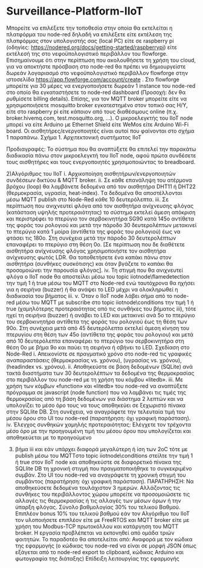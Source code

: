# Surveillance-Platform-IIoT

Μπορείτε να επιλέξετε την τοποθεσία στην οποία θα εκτελείται η πλατφόρμα του node-red δηλαδή
να επιλέξετε είτε εκτέλεση της πλατφόρμας στον υπολογιστής σας (local PC) είτε σε raspberry pi
(οδηγίες: https://nodered.org/docs/getting-started/raspberrypi) είτε εκτέλεσή της στο
νεφοϋπολογιστικό περιβάλλον του flowforge. Επισημαίνουμε ότι στην περίπτωση που
ακολουθήσετε τη χρήση του cloud, για να αποκτήστε πρόσβαση στο node-red θα πρέπει να
δημιουργείστε δωρεάν λογαριασμό στο νεφοϋπολογιστικό περιβάλλον flowforge στην ιστοσελίδα
https://app.flowforge.com/account/create . Στο flowforge μπορείτε για 30 μέρες να ενεργοποιήσετε
δωρεάν 1 instance του node-red στο οποίο θα εγκαταστήσετε το node-red dashboard (Προσοχή:
δεν θα ρυθμίσετε billing details).
Επίσης, για τον MQTT broker μπορείτε είτε να χρησιμοποιήσετε mosquitto broker εγκατεστημένο
στον τοπικό σας Η/Υ, είτε στο raspberry pi είτε κάποιον από τους διαθέσιμους online (π.χ.
broker.hivemq.com, test.mosquitto.org, …).
Ο μικροελεγκτής του IIoT node μπορεί να είτε Arduino με Ethernet Shield είτε WeMos είτε Arduino
Wi-Fi board. Οι αισθητήρες/ενεργοποιητές είναι αυτοί που φαίνονται στο σχήμα 1 παραπάνω.
Σχήμα 1. Αρχιτεκτονική συστήματος ΙIοΤ

Προδιαγραφές:
Το σύστημα που θα αναπτύξετε θα επιτελεί την παρακάτω διαδικασία πάνω στον μικροελεγκτή του
IIoT node, αφού πρώτα συνδέσετε τους αισθητήρες και τους ενεργοποιητές χρησιμοποιώντας το
breadboard.

2)Αλγόριθμος του ΙΙοΤ
i. Αρχικοποίηση αισθητήρων/ενεργοποιητών συνδέσεων δικτύου & ΜQTT broker.
ii. Σε κάθε επανάληψη του ατέρμονα βρόχου (loop) θα λαμβάνετε δεδομένα από τον
αισθητήρα DHT11 ή DHT22 (θερμοκρασία, υγρασία, heat-index). Tα δεδομένα θα
αποστέλλονται μέσω MQTT publish στο Node-Red κάθε 10 δευτερόλεπτα.
iii. Σε περίπτωση που ανιχνευτεί φλόγα από τον αισθητήρα ανίχνευσης φλόγας (κατάσταση
υψηλής προτεραιότητας) το σύστημα εκτελεί άμεση απόκριση και περιστρέφει το πτερύγιο
τον σερβοκινητήρα SG90 κατά 145ο αντίθετα της φοράς του ρολογιού και μετά την πάροδο
30 δευτερολέπτων μετακινεί το πτερύγιο κατά 1 μοίρα (αντίθετα της φοράς του ρολογιού)
έως να φτάσει τις 180ο. Στη συνέχεια μετά την πάροδο 30 δευτερολέπτων επαναφέρει το
πτερύγιο στη θέση 0ο. [Σε περίπτωση που δε διαθέτετε αισθητήρα ανίχνευσης φλόγας
χρησιμοποιήστε τον αισθητήρα ανίχνευσης φωτός LDR. Θα τοποθετήσετε ένα καπάκι πάνω
στον αισθητήρα (συνθήκες συσκότισης) και όταν βγάζετε το καπάκι θα προσομοιώνει την
παρουσία φλόγας].
iv. Τη στιγμή που θα ανιχνευτεί φλόγα ο ΙΙοΤ node θα αποστείλει μέσω του topic
iiotnode\flamedetection την τιμή 1 ή true μέσω του MQTT στο Node-red ενώ ταυτόχρονα
θα ηχήσει για η σειρήνα (buzzer) ή θα ανάψει το LED μέχρι να ολοκληρωθεί η διαδικασία
του βήματος iii.
v. Όταν o IIoT node λάβει σήμα από το node-red μέσω του ΜQTT με subscribe στο topic
iiotnode\conditions την τιμή 1 ή true (χαμηλότερης προτεραιότητας από τις συνθήκες του
βήματος iii), τότε ηχεί τη σειρήνα (buzzer) ή ανάβει το LED και μετακινεί ανά 5ο το πτερύγιο
του σερβοκινητήρα αντίθετα της φοράς του ρολογιού έως τη θέση των 90ο. Στη συνέχεια
μετά από 45 δευτερόλεπτα εκτελεί άμεση κίνηση του πτερυγίου στη θέση των 45ο
(αντίθετα της φοράς του ρολογιου) και μετά από 10 δευτερόλεπτα επαναφέρει το πτερύγιο
του σερβοκινητήρα στη θέση 0ο με βήμα 9ο και παύει τη σειρήνα ή σβήνει το LED.
Σχεδίαση στο Node-Red
i. Απεικονίστε σε πραγματικό χρόνο στο node-red τις γραφικές αναπαραστάσεις
(θερμοκρασίας vs. χρόνου), (υγρασίας vs. χρόνου), (headindex vs. χρόνου).
ii. Αποθηκεύστε σε βάση δεδομένων (SQLite) ανά τακτά διαστήματα των 30 δευτερολέπτων
τα δεδομένα της θερμοκρασίας στο περιβάλλον του node-red με τη χρήση του κόμβου
«litedb».
iii. Με χρήση των κόμβων «function» και «litedb» του node-red να αναπτύξετε πρόγραμμα σε
javascript (node function) που να λαμβάνει τις τιμές της θερμοκρασίας από τη βάση
δεδομένων για διάστημα 2 λεπτών και να υπολογίζει το μέσο όρο τους να τους αποθηκεύει
σε ξεχωριστό πίνακα στην SQLlite DB. Στη συνέχεια, να αναγράφετε την τελευταία τιμή του
μέσου όρου στο UI του node-red (παρατήρηση: όχι γραφική παράσταση).
iv. Έλεγχος συνθηκών χαμηλής προτεραιότητας: Ελέγχετε τον τρέχοντα μέσο όρο με την
προηγουμένη τιμή του μέσου όρου που υπολογίζεται και αποθηκεύεται με το προηγούμενο

3) βήμα iii και εάν υπάρχει διαφορά μεγαλύτερη ή ίση των 2οC τότε με publish μέσω του
ΜQTTστο topic iiotnode\conditions στείλτε την τιμή 1 ή true στον IIoT node και
αποθηκεύστε σε διαφορετικό πίνακα της SQLlite DB τη χρονική στιγμή που
πραγματοποιήθηκε το συγκεκριμένο συμβάν. Στο UI του node-red να αναγράφετε τη
χρονική στιγμή του συμβάντος (παρατήρηση: όχι γραφική παράσταση).
ΠΑΡΑΤΗΡΗΣΗ: Να αποθηκεύσετε δεδομένα τουλάχιστον 3 ημερών. Αλλάζοντας τις συνθήκες του
περιβάλλοντος χώρου μπορείτε να προσομοιώσετε τις αλλαγές τις θερμοκρασίας ή τις αλλαγές των
μέσων όρων ή την ύπαρξη φλόγας. Σύνολο βαθμολογίας 30% του τελικού Βαθμού.
Επιπλέον bonus 10% του τελικού βαθμού εάν τον Αλγόριθμο του ΙΙοΤ τον υλοποιήσετε επιπλέον
είτε με FreeRTOS και MQTT broker είτε με χρήση του Modbus-TCP πρωτοκόλλου και κατάργηση
του ΜQTT broker.
Η εργασία προβλέπεται να εκπονηθεί από ομάδα τριών φοιτητών. Το παραδοτέο θα αποτελείται
από:
Αναφορά με τον κώδικα της εφαρμογής (ο κώδικας του node-red να είναι σε μορφή JSON
όπως εξάγεται από το node-red export to clipboard, κώδικας Arduino και φωτογραφία της
διάταξης)
Επίδειξη λειτουργίας της εφαρμογής
